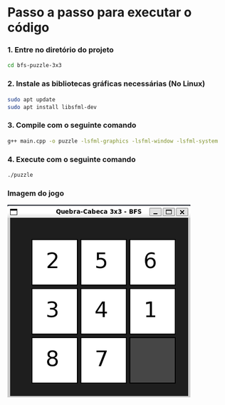 # Passo a passo para executar o código


### 1. Entre no diretório do projeto
```bash
cd bfs-puzzle-3x3
```

### 2. Instale as bibliotecas gráficas necessárias (No Linux)
```bash
sudo apt update
sudo apt install libsfml-dev
```

### 3. Compile com o seguinte comando
```bash
g++ main.cpp -o puzzle -lsfml-graphics -lsfml-window -lsfml-system
```

### 4. Execute com o seguinte comando
```bash
./puzzle
```

### Imagem do jogo
![Telinha](./capitura.png)
